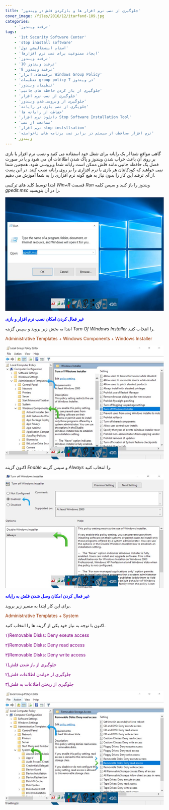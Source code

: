 ```yaml
---
title: 'جلوگیری از نصب نرم افزار ها و بازکردن فلش در ویندوز'
cover_image: /files/2016/12/itarfand-109.jpg
categories:
    - 'ترفند ویندوز'
tags:
    - '1st Security Software Center'
    - 'stop inastall software'
    - 'استاپ اینستالیشن تول'
    - 'ایجاد ممنوعیت برای نصب نرم افزارها'
    - 'ترفند ویندوز'
    - 'ترفند ویندوز 10'
    - 'ترفند ویندوز 8'
    - 'ترفندهای ابزار Windows Group Policy'
    - 'تنظیمات group policy در ویندوز 7'
    - 'تنظیمات ویندوز'
    - 'جلوگیری از باز کردن حافظه های جانبی'
    - 'جلوگیری از نصب نرم افزار'
    - 'جلوگیری از ویروسی شدن ویندوز'
    - 'جلویگری از نصب بازی در رایانه'
    - 'حفاظت از رایانه ها'
    - 'دانلود نرم افزار Stop Software Installation Tool'
    - 'ممانعت از نصب'
    - 'نرم افزار stop instsllsation'
    - 'نرم افزار محافظت از سیستم در برابر نصب برنامه های ناخواسته'
    - ویندوز
---
```


گاهی مواقع شما از یک رایانه برای شغل خود استفاده می کنید و نصب نرم افزار یا بازی بر روی آن باعث خراب شدن ویندوز و پاک شدن اطلاعات آن می شود و یا در صورت فصل یک حافظه جانبی مانند فلش ممکن است رایانه شما ویروسی شود. همچنین شما نمی خواهید که کودکانتان هر بازی یا نرم افزاری را بر روی رایانه نصب کنند. در این پست از آی ترفند این کار را بدون نیاز به هیچ گونه نرم افزاری را به شما آموزش می دهیم.

ابتدا توسط کلید های ترکیبی *Win+R* قسمت *Run* ویندوز را باز کنید و سپس کلمه *gpedit.msc* را در آن بنویسید.

![mhkarami97](/files/2016/12/itarfand-110.jpg)  

<span style="color: #0000ff;">**غیر فعال کردن امکان نصب نرم افزار و بازی**</span>

ابتدا به بخش زیر بروید و سپس گزینه *Turn Of Windows Installer* را انتخاب کنید.

<span style="color: #993300;">Administrative Templates + Windows Components + Windows Installer</span>

![mhkarami97](/files/2016/12/itarfand-111.jpg)  

اکنون گزینه *Enable* و سپس گزینه *Always* را انتخاب کنید.

 ![mhkarami97](/files/2016/12/itarfand-112.jpg)  

<span style="color: #0000ff;">**غیر فعال کردن امکان وصل شدن فلش به رایانه**</span>

برای این کار ابتدا به مسیر زیر بروید.

<span style="color: #993300;">Administrative Templates + System</span>

اکنون با توجه به نیاز خود یکی از گزینه ها را انتخاب کنید.

<span style="color: #800080;">۱)Removable Disks: Deny exeute access</span>

<span style="color: #800080;">۲)Removable Disks: Deny read access</span>

<span style="color: #800080;">۳)Removable Disks: Deny write access</span>

<span style="color: #800080;">۱)جلوگیری از باز شدن فلش</span>

<span style="color: #800080;">۲)جلوگیری از خواندن اطلاعات فلش</span>

<span style="color: #800080;">۳)جلوگیری از ریختن اطلاعات به فلش</span>

![mhkarami97](/files/2016/12/itarfand-113.jpg)  
